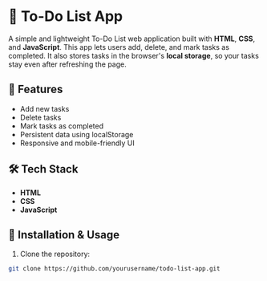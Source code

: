 # 📝 To-Do List App

A simple and lightweight To-Do List web application built with **HTML**, **CSS**, and **JavaScript**. This app lets users add, delete, and mark tasks as completed. It also stores tasks in the browser's **local storage**, so your tasks stay even after refreshing the page.

## 🚀 Features

- Add new tasks
- Delete tasks
- Mark tasks as completed
- Persistent data using localStorage
- Responsive and mobile-friendly UI


## 🛠️ Tech Stack

- **HTML**
- **CSS**
- **JavaScript**

## 📂 Installation & Usage

1. Clone the repository:

```bash
git clone https://github.com/yourusername/todo-list-app.git
